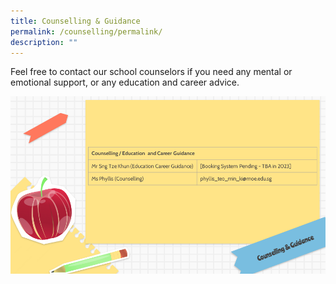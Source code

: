 ```yaml
---
title: Counselling & Guidance
permalink: /counselling/permalink/
description: ""
---
```


Feel free to contact our school counselors if you need any mental or emotional support, or any education and career advice.

![](/images/Leadership%20and%20Form%20Teachers/Slide6.png)